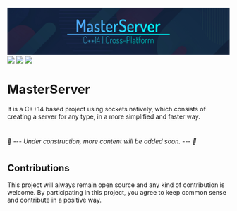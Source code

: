 ![](./banner.jpg)
[![](https://img.shields.io/github/workflow/status/0rangeFox/MasterServer/Windows%20CMake?label=Windows%20Build&logo=windows&logoColor=%23FFFFFF&style=flat-square)](https://github.com/0rangeFox/MasterServer/actions/workflows/windows-cmake.yml)
[![](https://img.shields.io/github/workflow/status/0rangeFox/MasterServer/Linux%20CMake?label=Linux%20Build&logo=linux&logoColor=%23FFFFFF&style=flat-square)](https://github.com/0rangeFox/MasterServer/actions/workflows/linux-cmake.yml)
[![](https://img.shields.io/github/workflow/status/0rangeFox/MasterServer/macOS%20CMake?label=macOS%20Build&logo=apple&logoColor=%23FFFFFF&style=flat-square)](https://github.com/0rangeFox/MasterServer/actions/workflows/macos-cmake.yml)

# MasterServer
It is a C++14 based project using sockets natively, which consists of creating a server for any type, in a more simplified and faster way.

#
###### 🚧 --- Under construction, more content will be added soon. --- 🚧
#

## Contributions
This project will always remain open source and any kind of contribution is welcome. By participating in this project, you agree to keep common sense and contribute in a positive way.